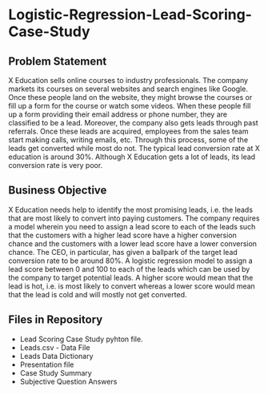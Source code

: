 # Logistic-Regression-Lead-Scoring-Case-Study
## Problem Statement
X Education sells online courses to industry professionals. The company markets its courses on several websites and search engines like Google.
Once these people land on the website, they might browse the courses or fill up a form for the course or watch some videos. When these people fill up a form
providing their email address or phone number, they are classified to be a lead. Moreover, the company also gets leads through past referrals.
Once these leads are acquired, employees from the sales team start making calls, writing emails, etc. Through this process, some of the leads get converted while
most do not. The typical lead conversion rate at X education is around 30%. Although X Education gets a lot of leads, its lead conversion rate is very poor.

## Business Objective
X Education needs help to identify the most promising leads, i.e. the leads that are most likely to convert into paying customers.
The company requires a model wherein you need to assign a lead score to each of the leads such that the customers with a higher lead score have a higher
conversion chance and the customers with a lower lead score have a lower conversion chance. The CEO, in particular, has given a ballpark of the target lead
conversion rate to be around 80%.
A logistic regression model to assign a lead score between 0 and 100 to each of the leads which can be used by the company to target potential leads. A higher
score would mean that the lead is hot, i.e. is most likely to convert whereas a lower score would mean that the lead is cold and will mostly not get converted.

## Files in Repository
- Lead Scoring Case Study pyhton file.
- Leads.csv - Data File
- Leads Data Dictionary
- Presentation file
- Case Study Summary
- Subjective Question Answers
